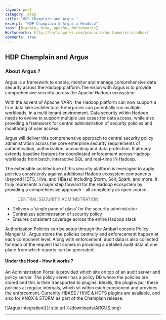 ```yaml
---
layout: post
category: blog
title: "HDP Champlain and Argus "
excerpt: "HDP Champlain & Argus a Headsup"
tags: [bigdata, hive, apache, hortonworks]
Hortonworks: http://hortonworks.com/products/hortonworks-sandbox/
comments: true
---
```


## HDP Champlain and Argus 

### About Argus ? 
Argus is a framework to enable, monitor and manage comprehensive data security across the Hadoop platform.The vision with Argus is to provide comprehensive security across the Apache Hadoop ecosystem. 

With the advent of  Apache YARN, the Hadoop platform can now support a true data lake architecture. Enterprises can potentially run multiple workloads, in a multi tenant environment. Data security within Hadoop needs to evolve to support multiple use cases for data access, while also providing a framework for central administration of security policies and monitoring of user access.

Argus will deliver this comprehensive approach to central security policy administration across the core enterprise security requirements of authentication, authorization, accounting and data protection. It already extends baseline features for coordinated enforcement across Hadoop workloads from batch, interactive SQL and real–time IN Hadoop. 

The extensible architecture of this security platform is leveraged to apply policies consistently against additional Hadoop ecosystem components (beyond HDFS, Hive, and HBase) including Storm, Solr, Spark, and more. It truly represents a major step forward for the Hadoop ecosystem by providing a comprehensive approach – all completely as open source.

 >CENTRAL SECURITY ADMINISTRATION

- Delivers a ‘single pane of glass’ for the security administrator
- Centralizes administration of security policy
- Ensures consistent coverage across the entire Hadoop stack

Authorization Policies can be setup through the Ambari console Policy Manger UI. Argus stores the policies centrally and enforecement happen at each component level. Along with enforcement, audit data is also collected for each of the request that comes in providing a detailed audit data at one place from which reports can be generated.

#### Under the Hood - How it works ?
An Administration Portal is provided which sits on top of an audit server and policy server. The policy server has a policy DB where the policies are stored and this is then transported to plugins. Ideally, the plugins pull these policies at regular intervals, which sit within each component and provides the enforcement. Currenlty HBASE / HIVE & HDFS plugins are available, and also for KNOX & STORM as part of the Champlain release.

![Argus Integration]({{ site.url }}/downloads/ARGUS.png)

***










